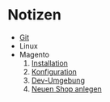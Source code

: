 # Notizen

- [Git](git/git.md)
- Linux
- Magento
  1. [Installation](magento/01_install_magento2.md)
  2. [Konfiguration](magento/02_configure_magento2.md)
  3. [Dev-Umgebung](magento/03_set_up_development.md)
  4. [Neuen Shop anlegen](magento/04_add_new_shop.md)
